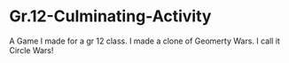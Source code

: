# Gr.12-Culminating-Activity
A Game I made for a gr 12 class.
I made a clone of Geomerty Wars. I call it Circle Wars!
